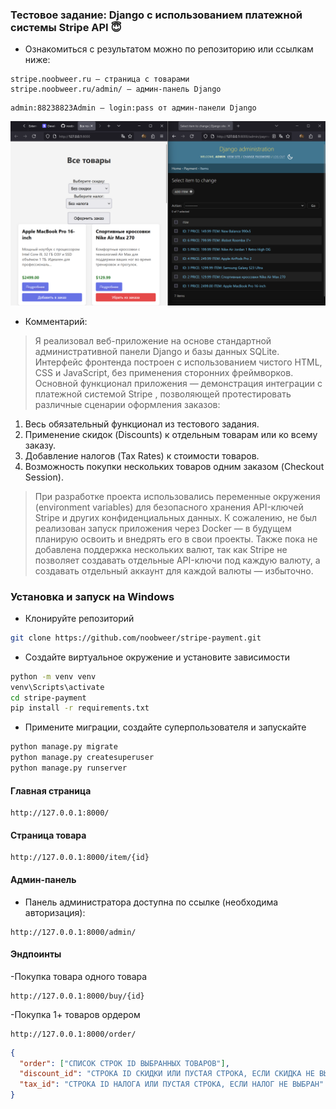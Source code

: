 ### **Тестовое задание: Django c использованием платежной системы Stripe API  😇**
- Ознакомиться с результатом можно по репозиторию или ссылкам ниже:
```
stripe.noobweer.ru — страница с товарами
stripe.noobweer.ru/admin/ — админ-панель Django
```
```
admin:88238823Admin — login:pass от админ-панели Django
```
![](preview/screen1.png)
- Комментарий:
> Я реализовал веб-приложение на основе стандартной административной панели Django и базы данных SQLite. Интерфейс фронтенда построен с использованием чистого HTML, CSS и JavaScript, без применения сторонних фреймворков. 
> Основной функционал приложения — демонстрация интеграции с платежной системой Stripe , позволяющей протестировать различные сценарии оформления заказов: 

1. Весь обязательный функционал из тестового задания.
2. Применение скидок  (Discounts) к отдельным товарам или ко всему заказу.
3. Добавление налогов  (Tax Rates) к стоимости товаров.
4. Возможность покупки нескольких товаров одним заказом (Checkout Session).

> При разработке проекта использовались переменные окружения (environment variables) для безопасного хранения API-ключей Stripe и других конфиденциальных данных.
> К сожалению, не был реализован запуск приложения через Docker — в будущем планирую освоить и внедрять его в свои проекты. Также пока не добавлена поддержка нескольких валют, так как Stripe не позволяет создавать отдельные API-ключи под каждую валюту, а создавать отдельный аккаунт для каждой валюты — избыточно.
### **Установка и запуск на Windows**
- Клонируйте репозиторий
```bash
git clone https://github.com/noobweer/stripe-payment.git
```
- Создайте виртуальное окружение и установите зависимости
```bash
python -m venv venv
venv\Scripts\activate
cd stripe-payment
pip install -r requirements.txt
```
- Примените миграции, создайте суперпользователя и запускайте
```bash
python manage.py migrate
python manage.py createsuperuser
python manage.py runserver
```
#### **Главная страница**
```
http://127.0.0.1:8000/
```
#### **Страница товара**
```
http://127.0.0.1:8000/item/{id}
```
#### **Админ-панель**
- Панель администратора доступна по ссылке (необходима авторизация):
```
http://127.0.0.1:8000/admin/
```
#### **Эндпоинты**
-Покупка товара одного товара
```
http://127.0.0.1:8000/buy/{id}
```
-Покупка 1+ товаров ордером
```
http://127.0.0.1:8000/order/
```
```json
{
  "order": ["СПИСОК СТРОК ID ВЫБРАННЫХ ТОВАРОВ"],
  "discount_id": "СТРОКА ID СКИДКИ ИЛИ ПУСТАЯ СТРОКА, ЕСЛИ СКИДКА НЕ ВЫБРАНА",
  "tax_id": "СТРОКА ID НАЛОГА ИЛИ ПУСТАЯ СТРОКА, ЕСЛИ НАЛОГ НЕ ВЫБРАН"
}
```